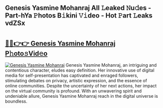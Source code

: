 ## Genesis Yasmine Mohanraj All 𝙻eaked 𝙽u𝚍es - Part-hYa 𝙿hotos B𝚒kini 𝚅𝚒deo - Hot 𝙿art 𝙻eaks vdZSx

# <h2><a href="http://ld6dxq.urlbe.top/?page=Genesis+Yasmine+Mohanraj">🔗🔗👉👉 Genesis Yasmine Mohanraj P𝚑oto𝚜Vid𝚎o</a></h2>

[![Genesis Yasmine Mohanraj](https://i.imgur.com/eBuTRDB.gif)](http://ld6dxq.urlbe.top/?page=Genesis+Yasmine+Mohanraj)
Genesis Yasmine Mohanraj, an intriguing and contentious character, eludes easy definition. Her innovative use of digital media for self-presentation has captivated and enraged followers, stimulating debates on privacy, artistic expression, and the essence of online communities. Despite the uncertainty of her next actions, her impact on the virtual community is profound. With an unwavering spirit and undeniable allure, Genesis Yasmine Mohanraj reach in the digital universe is boundless.
